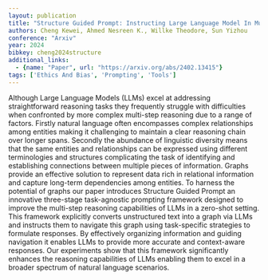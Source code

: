 ```yaml
---
layout: publication
title: "Structure Guided Prompt: Instructing Large Language Model In Multi-step Reasoning By Exploring Graph Structure Of The Text"
authors: Cheng Kewei, Ahmed Nesreen K., Willke Theodore, Sun Yizhou
conference: "Arxiv"
year: 2024
bibkey: cheng2024structure
additional_links:
  - {name: "Paper", url: "https://arxiv.org/abs/2402.13415"}
tags: ['Ethics And Bias', 'Prompting', 'Tools']
---
```

Although Large Language Models (LLMs) excel at addressing straightforward reasoning tasks they frequently struggle with difficulties when confronted by more complex multi-step reasoning due to a range of factors. Firstly natural language often encompasses complex relationships among entities making it challenging to maintain a clear reasoning chain over longer spans. Secondly the abundance of linguistic diversity means that the same entities and relationships can be expressed using different terminologies and structures complicating the task of identifying and establishing connections between multiple pieces of information. Graphs provide an effective solution to represent data rich in relational information and capture long-term dependencies among entities. To harness the potential of graphs our paper introduces Structure Guided Prompt an innovative three-stage task-agnostic prompting framework designed to improve the multi-step reasoning capabilities of LLMs in a zero-shot setting. This framework explicitly converts unstructured text into a graph via LLMs and instructs them to navigate this graph using task-specific strategies to formulate responses. By effectively organizing information and guiding navigation it enables LLMs to provide more accurate and context-aware responses. Our experiments show that this framework significantly enhances the reasoning capabilities of LLMs enabling them to excel in a broader spectrum of natural language scenarios.
